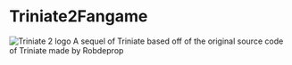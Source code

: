 # Triniate2Fangame
![Triniate 2 logo](.../triniate2.png?raw=true)
A sequel of Triniate based off of the original source code of Triniate made by Robdeprop
